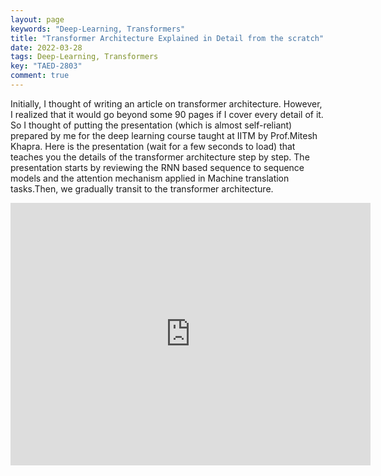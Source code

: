 ```yaml
---
layout: page
keywords: "Deep-Learning, Transformers"
title: "Transformer Architecture Explained in Detail from the scratch"
date: 2022-03-28
tags: Deep-Learning, Transformers
key: "TAED-2803"
comment: true
---
```

  <p> Initially, I thought of writing an article on transformer architecture. However, I realized that it would go beyond some 90 pages if I cover every detail of it. So I thought of putting the presentation (which is almost self-reliant)  prepared by me for the deep learning course taught at IITM by Prof.Mitesh Khapra. Here is the presentation (wait for a few seconds to load) that teaches you the details of the transformer architecture step by step. The presentation starts by reviewing the RNN based sequence to sequence models and the attention mechanism applied in Machine translation tasks.Then, we gradually transit  to the transformer architecture. </P> 


<div class="extensions extensions--slide">
  <iframe src="https://iitm-pod.slides.com/arunprakash_ai/lecture-17-transformers-ce11cb/embed" width="576" height="420" title="Transformers-A-Short-Version" scrolling="no" frameborder="0" webkitallowfullscreen mozallowfullscreen allowfullscreen></iframe>
</div>

